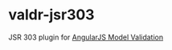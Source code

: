 valdr-jsr303
=========

JSR 303 plugin for [AngularJS Model Validation](https://github.com/netceteragroup/angular-model-validation)
